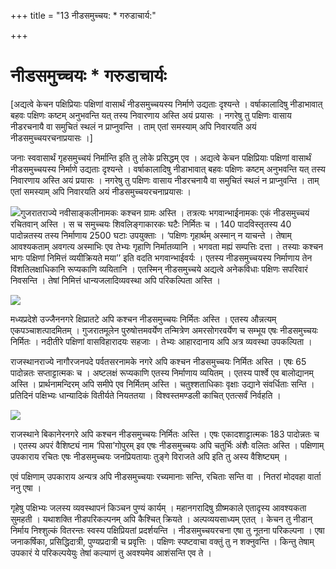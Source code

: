 +++
title = "13 नीडसमुच्चय: * गरुडाचार्य:"

+++
# **नीडसमुच्चयः** **\* गरुडाचार्यः**

\[अद्यत्वे केचन पक्षिप्रियाः पक्षिणां वासार्थं नीडसमुच्चयस्य निर्माणे उद्यताः दृश्यन्ते । वर्षाकालादिषु नीडाभावात् बहवः पक्षिणः कष्टम् अनुभवन्ति यत् तस्य निवारणाय अस्ति अयं प्रयासः । नगरेषु तु पक्षिणः वासाय नीडरचनायै वा समुचितं स्थलं न प्राप्नुवन्ति । ताम् एतां समस्याम् अपि निवारयति अयं नीडसमुच्चयरचनाप्रयासः ।\]

जनाः स्ववासार्थं गृहसमुच्चयं निर्मान्ति इति तु लोके प्रसिद्धम् एव । अद्यत्वे केचन पक्षिप्रियाः पक्षिणां वासार्थं नीडसमुच्चयस्य निर्माणे उद्यताः दृश्यन्ते । वर्षाकालादिषु नीडाभावात् बहवः पक्षिणः कष्टम् अनुभवन्ति यत् तस्य निवारणाय अस्ति अयं प्रयासः । नगरेषु तु पक्षिणः वासाय नीडरचनायै वा समुचितं स्थलं न प्राप्नुवन्ति । ताम् एतां समस्याम् अपि निवारयति अयं नीडसमुच्चयरचनाप्रयासः ।

![](magazine_images/img-1657091939Bird-House-using-Clay-Potscopy.jpg)गुजरातराज्ये नवीसाङ्कलीनामकः कश्चन ग्रामः अस्ति । तत्रत्यः भगवान्भाईनामकः एकं नीडसमुच्चयं रचितवान् अस्ति । स च समुच्चयः शिवलिङ्गाकारकः घटैः निर्मितः च । 140 पादविस्तृतस्य 40 पादोन्नतस्य तस्य निर्माणाय 2500 घटाः उपयुक्ताः । ‘पक्षिणः गृहार्थम् अस्मान् न याचन्ते । तेषाम् आवश्यकताम् अवगत्य अस्माभिः एव तेभ्यः गृहाणि निर्मातव्यानि । भगवता मह्यं सम्पत्तिः दत्ता । तस्याः कश्चन भागः पक्षिणां निमित्तं व्ययीक्रियते मया’’ इति वदति भगवान्भाईवर्यः । एतस्य नीडसमुच्चयस्य निर्माणाय तेन विंशतिलक्षाधिकानि रूप्यकाणि व्ययितानि । एतस्मिन् नीडसमुच्चये अद्यत्वे अनेकविधाः पक्षिणः सपरिवारं निवसन्ति । तेषां निमित्तं धान्यजलादिव्यवस्था अपि परिकल्पिता अस्ति ।

![](magazine_images/img-1657092064BirdTowerNagourDist.jpg)

मध्यप्रदेशे उज्जैननगरे क्षिप्रातटे अपि कश्चन नीडसमुच्चयः निर्मितः अस्ति । एतस्य औन्नत्यम् एकपञ्चाशत्पादमितम् । गुजरातमूलेन पुरुषोत्तमवर्येण तन्मित्रेण अमरसोगरवर्येण च सम्भूय एषः नीडसमुच्चयः निर्मितः । नदीतीरे पक्षिणां वासविहारादयः सहजाः । तेभ्यः आहारदानाय अपि अत्र व्यवस्था उपकल्पिता ।

राजस्थानराज्ये नागौरजनपदे पर्वतसरनामके नगरे अपि कश्चन नीडसमुच्चयः निर्मितः अस्ति । एषः 65 पादोन्नतः सप्ताट्टात्मकः च । अष्टलक्षं रूप्यकाणि एतस्य निर्माणाय व्ययितम् । एतस्य पार्श्वे एव बालोद्यानम् अस्ति । प्रार्थनामन्दिरम् अपि समीपे एव निर्मितम् अस्ति । चतुश्शताधिकाः वृक्षाः उद्याने संवर्धिताः सन्ति । प्रतिदिनं पक्षिभ्यः धान्यादिकं वितीर्यते नियततया । विश्वस्तमण्डली काचित् एतत्सर्वं निर्वहति ।

![](magazine_images/img-1657092136Rajasthannest.jpg)

राजस्थाने बिकानेरनगरे अपि कश्चन नीडसमुच्चयः निर्मितः अस्ति । एषः एकादशाट्टात्मकः 183 पादोन्नतः च । एतस्य अपरं वैशिष्ट्यं नाम ‘पिसा’गोपुरम् इव एषः नीडसमुच्चयः अपि चतुर्भिः अंशैः वलितः अस्ति । पक्षिणाम् उपकाराय रचितः एषः नीडसमुच्चयः जनप्रियतायाः तुङ्गे विराजते अपि इति तु अस्य वैशिष्ट्यम् ।

एवं पक्षिणाम् उपकाराय अन्यत्र अपि नीडसमुच्चयाः रच्यमानाः सन्ति, रचिताः सन्ति वा । नितरां मोदवहा वार्ता ननु एषा ।

गृहेषु पक्षिभ्यः जलस्य व्यवस्थापनं किञ्चन पुण्यं कार्यम् । महानगरादिषु ग्रीष्मकाले एतादृस्य आवश्यकता सुमहती । यथाशक्ति नीडपरिकल्पनम् अपि कैश्चित् क्रियते । अल्पव्ययसाध्यम् एतत् । केचन तु नीडान् निर्माय निश्शुल्कं वितरन्तः स्वस्य पक्षिप्रियतां प्रदर्शयन्ति । नीडसमुच्चयरचना एषा तु नूतना परिकल्पना । एषा जनाकर्षिका, प्रसिद्धिदात्री, पुण्यप्रदात्री च प्रवृत्तिः । पक्षिणः स्पष्टवाचा वक्तुं तु न शक्नुवन्ति । किन्तु तेषाम् उपकारं ये परिकल्पयेयुः तेषां कल्याणं तु अवश्यमेव आशंसन्ति एव ते ।


